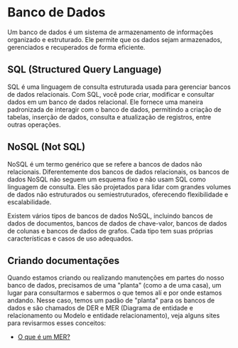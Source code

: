 # Banco de Dados

Um banco de dados é um sistema de armazenamento de informações organizado e estruturado. Ele permite que os dados sejam armazenados, gerenciados e recuperados de forma eficiente.

## SQL (Structured Query Language)

SQL é uma linguagem de consulta estruturada usada para gerenciar bancos de dados relacionais. Com SQL, você pode criar, modificar e consultar dados em um banco de dados relacional. Ele fornece uma maneira padronizada de interagir com o banco de dados, permitindo a criação de tabelas, inserção de dados, consulta e atualização de registros, entre outras operações.

## NoSQL (Not SQL)

NoSQL é um termo genérico que se refere a bancos de dados não relacionais. Diferentemente dos bancos de dados relacionais, os bancos de dados NoSQL não seguem um esquema fixo e não usam SQL como linguagem de consulta. Eles são projetados para lidar com grandes volumes de dados não estruturados ou semiestruturados, oferecendo flexibilidade e escalabilidade.

Existem vários tipos de bancos de dados NoSQL, incluindo bancos de dados de documentos, bancos de dados de chave-valor, bancos de dados de colunas e bancos de dados de grafos. Cada tipo tem suas próprias características e casos de uso adequados.

## Criando documentações

Quando estamos criando ou realizando manutenções em partes do nosso banco de dados, precisamos de uma "planta" (como a de uma casa), um lugar para consultarmos e sabermos o que temos alí e por onde estamos andando. Nesse caso, temos um padão de "planta" para os bancos de dados e são chamados de DER e MER (Diagrama de entidade e relacionamento ou Modelo e entidade relacionamento), veja alguns sites para revisarmos esses conceitos:
- [O que é um MER?](https://www.lucidchart.com/pages/pt/o-que-e-um-modelo-de-banco-de-dados)
